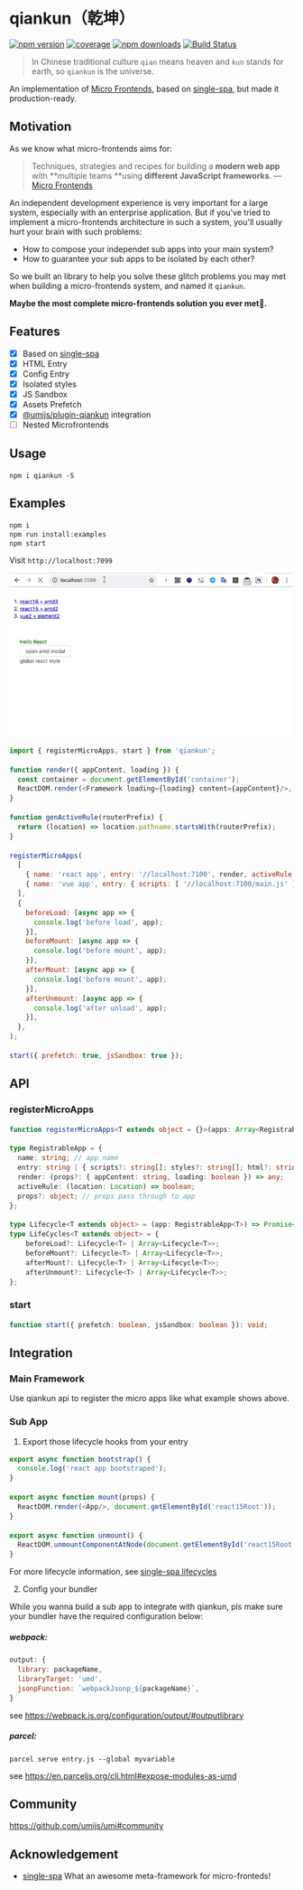 # qiankun（乾坤）

[![npm version](https://img.shields.io/npm/v/qiankun.svg?style=flat-square)](https://www.npmjs.com/package/qiankun)
[![coverage](https://img.shields.io/codecov/c/github/umijs/qiankun.svg?style=flat-square)](https://codecov.io/gh/umijs/qiankun)
[![npm downloads](https://img.shields.io/npm/dt/qiankun.svg?style=flat-square)](https://www.npmjs.com/package/qiankun)
[![Build Status](https://img.shields.io/travis/umijs/qiankun.svg?style=flat-square)](https://travis-ci.org/umijs/qiankun)

> In Chinese traditional culture `qian` means heaven and `kun` stands for earth, so `qiankun` is the universe.

An implementation of [Micro Frontends](https://micro-frontends.org/), based on [single-spa](https://github.com/CanopyTax/single-spa), but made it production-ready.

## Motivation

As we know what micro-frontends aims for:

> Techniques, strategies and recipes for building a **modern web app** with **multiple teams **using **different JavaScript frameworks**.				— [Micro Frontends](https://micro-frontends.org/)

An independent development experience is very important for a large system, especially with an enterprise application. But if you've tried to implement a micro-frontends architecture in such a system, you'll usually hurt your brain with such problems:

* How to compose your independet sub apps into your main system?
* How to guarantee your sub apps to be isolated by each other?  

So we built an library to help you solve these glitch problems you may met when building a micro-frontends system, and named it `qiankun`.

**Maybe the most complete micro-frontends solution you ever met🧐.**

## Features

- [x] Based on [single-spa](https://github.com/CanopyTax/single-spa)
- [x] HTML Entry
- [x] Config Entry
- [x] Isolated styles
- [x] JS Sandbox
- [x] Assets Prefetch
- [x] [@umijs/plugin-qiankun](https://github.com/umijs/umi-plugin-qiankun) integration
- [ ] Nested Microfrontends

## Usage

```shell
npm i qiankun -S
```

## Examples

```shell
npm i
npm run install:examples
npm start
```

Visit `http://localhost:7099`

![](./examples/example.gif)

```js
import { registerMicroApps, start } from 'qiankun';

function render({ appContent, loading }) {
  const container = document.getElementById('container');
  ReactDOM.render(<Framework loading={loading} content={appContent}/>, container);
}

function genActiveRule(routerPrefix) {
  return (location) => location.pathname.startsWith(routerPrefix);
}

registerMicroApps(
  [
    { name: 'react app', entry: '//localhost:7100', render, activeRule: genActiveRule('/react') },
    { name: 'vue app', entry: { scripts: [ '//localhost:7100/main.js' ] }, render, activeRule: genActiveRule('/vue') },
  ],
  {
    beforeLoad: [async app => {
      console.log('before load', app);
    }],
    beforeMount: [async app => {
      console.log('before mount', app);
    }],
    afterMount: [async app => {
      console.log('before mount', app);
    }],
    afterUnmount: [async app => {
      console.log('after unload', app);
    }],
  },
);

start({ prefetch: true, jsSandbox: true });
```

## API

### registerMicroApps

```typescript
function registerMicroApps<T extends object = {}>(apps: Array<RegistrableApp<T>>, lifeCycles?: LifeCycles<T>): void;

type RegistrableApp = {
  name: string; // app name
  entry: string | { scripts?: string[]; styles?: string[]; html?: string };  // app entry
  render: (props?: { appContent: string, loading: boolean }) => any;
  activeRule: (location: Location) => boolean;
  props?: object; // props pass through to app
};

type Lifecycle<T extends object> = (app: RegistrableApp<T>) => Promise<any>;
type LifeCycles<T extends object> = {
    beforeLoad?: Lifecycle<T> | Array<Lifecycle<T>>;
    beforeMount?: Lifecycle<T> | Array<Lifecycle<T>>;
    afterMount?: Lifecycle<T> | Array<Lifecycle<T>>;
    afterUnmount?: Lifecycle<T> | Array<Lifecycle<T>>;
};
```

### start

```typescript
function start({ prefetch: boolean, jsSandbox: boolean }): void;
```

## Integration

### Main Framework

Use qiankun api to register the micro apps like what example shows above.

### Sub App

1. Export those lifecycle hooks from your entry

```typescript
export async function bootstrap() {
  console.log('react app bootstraped');
}

export async function mount(props) {
  ReactDOM.render(<App/>, document.getElementById('react15Root'));
}

export async function unmount() {
  ReactDOM.unmountComponentAtNode(document.getElementById('react15Root'));
}
```

For more lifecycle information, see [single-spa lifecycles](https://single-spa.js.org/docs/building-applications.html#registered-application-lifecycle)

2. Config your bundler

While you wanna build a sub app to integrate with qiankun, pls make sure your bundler have the required configuration below:
##### webpack:
```js
output: {
  library: packageName,
  libraryTarget: 'umd',
  jsonpFunction: `webpackJsonp_${packageName}`,
}
```
see https://webpack.js.org/configuration/output/#outputlibrary

##### parcel:
```shell
parcel serve entry.js --global myvariable
```
see https://en.parceljs.org/cli.html#expose-modules-as-umd

## Community
https://github.com/umijs/umi#community

## Acknowledgement

* [single-spa](https://github.com/CanopyTax/single-spa) What an awesome meta-framework for micro-fronteds!